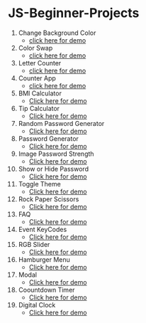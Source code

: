 # JS-Beginner-Projects
1. Change Background Color
   - [click here for demo](https://codepen.io/veerendranath0312/full/eYBrrJY) 
2. Color Swap
   - [click here for demo](https://codepen.io/veerendranath0312/full/poNKgVz) 
3. Letter Counter
   - [click here for demo](https://codepen.io/veerendranath0312/full/vYyrLzR)
4. Counter App
   - [click here for demo](https://codepen.io/veerendranath0312/full/wvoXGNG)
5. BMI Calculator
   - [Click here for demo](https://codepen.io/veerendranath0312/full/JjbZLZg)
6. Tip Calculator
   - [Click here for demo](https://codepen.io/veerendranath0312/full/LYbMYbj)
7. Random Password Generator
   - [Click here for demo](https://codepen.io/veerendranath0312/full/oNYJNyq)
8. Password Generator
   - [Click here for demo](https://codepen.io/veerendranath0312/full/rNWPNYx)
9. Image Password Strength
   - [Click here for demo](https://codepen.io/veerendranath0312/full/vYybZNm)
10. Show or Hide Password
       - [Click here for demo](https://codepen.io/veerendranath0312/full/RwKPVyG)
11. Toggle Theme
       - [Click here for demo](https://codepen.io/veerendranath0312/full/yLgNozg)
12. Rock Paper Scissors
       - [Click here for demo](https://codepen.io/veerendranath0312/pen/wvJWrLP)
13. FAQ
       - [Click here for demo](https://codepen.io/veerendranath0312/pen/mdWEBNR)
14. Event KeyCodes
       - [Click here for demo](https://codepen.io/veerendranath0312/full/MWpjeeZ)
15. RGB Slider
       - [Click here for demo](https://codepen.io/veerendranath0312/full/gOmwzqy)
16. Hamburger Menu
       - [Click here for demo](https://codepen.io/veerendranath0312/full/RwpVMPq)
17. Modal
       - [Click here for demo](https://codepen.io/veerendranath0312/full/mdWqXPy)
18. Coountdown Timer
       - [Click here for demo](https://codepen.io/veerendranath0312/full/gOmvqoV)
19. Digital Clock
       - [Click here for demo](https://codepen.io/veerendranath0312/full/MWpQKpW)

